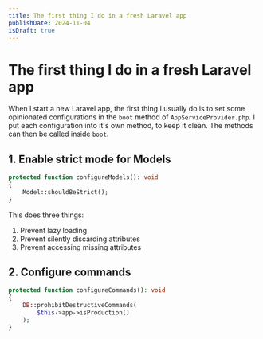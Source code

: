 ```yaml
---
title: The first thing I do in a fresh Laravel app
publishDate: 2024-11-04
isDraft: true
---
```


# The first thing I do in a fresh Laravel app

When I start a new Laravel app, the first thing I usually do is to set some opinionated configurations in the `boot` method of `AppServiceProvider.php`. I put each configuration into it's own method, to keep it clean. The methods can then be called inside `boot`.

## 1. Enable strict mode for Models

```php
protected function configureModels(): void
{
    Model::shouldBeStrict();
}
```

This does three things:

1. Prevent lazy loading
2. Prevent silently discarding attributes
3. Prevent accessing missing attributes

## 2. Configure commands

```php
protected function configureCommands(): void
{
    DB::prohibitDestructiveCommands(
        $this->app->isProduction()
    );
}
```
